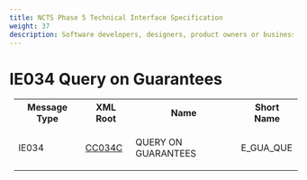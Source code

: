 ```yaml
---
title: NCTS Phase 5 Technical Interface Specification
weight: 37
description: Software developers, designers, product owners or business analysts. Integrate your software with the ERMIS service
---
```

# IE034 Query on Guarantees
<table cellspacing="0" style="border-collapse:collapse;margin-left:6pt">
 <tr>
  <th>
   Message Type
  </th>
  <th>
   XML Root
  </th>
  <th>
   Name
  </th>
  <th>
   Short Name
  </th>
 </tr>
 <tr style="height:14pt">
  <td style="">
   <p class="s3" style="">
    IE034
   </p>
  </td>
  <td style="">
   <a href="https://github.com/hmrc/transit-movements-validator/blob/main/conf/xsd/cc034c.xsd">
    CC034C
   </a>
  </td>
  <td style="">
   <p class="s3" style="">
    QUERY ON GUARANTEES
   </p>
  </td>
  <td style="">
   E_GUA_QUE
  </td>
 </tr>
</table>